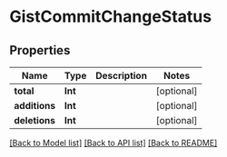 # GistCommitChangeStatus

## Properties
Name | Type | Description | Notes
------------ | ------------- | ------------- | -------------
**total** | **Int** |  | [optional] 
**additions** | **Int** |  | [optional] 
**deletions** | **Int** |  | [optional] 

[[Back to Model list]](../README.md#documentation-for-models) [[Back to API list]](../README.md#documentation-for-api-endpoints) [[Back to README]](../README.md)



